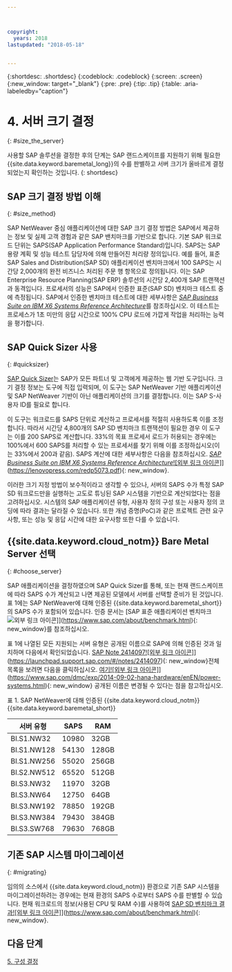 ```yaml
---



copyright:
  years: 2018
lastupdated: "2018-05-18"


---
```


{:shortdesc: .shortdesc}
{:codeblock: .codeblock}
{:screen: .screen}
{:new_window: target="_blank"}
{:pre: .pre}
{:tip: .tip}
{:table: .aria-labeledby="caption"}


# 4. 서버 크기 결정
{: #size_the_server}

사용할 SAP 솔루션을 결정한 후의 단계는 SAP 랜드스케이프를 지원하기 위해 필요한 {{site.data.keyword.baremetal_long}}의 수를 판별하고 서버 크기가 올바르게 결정되었는지 확인하는 것입니다.
{: shortdesc}

## SAP 크기 결정 방법 이해
{: #size_method}

SAP NetWeaver 중심 애플리케이션에 대한 SAP 크기 결정 방법은 SAP에서 제공하는 정보 및 실제 고객 경험과 같은 SAP 밴치마크를 기반으로 합니다. 기본 SAP 워크로드 단위는 SAPS(SAP Application Performance Standard)입니다. SAPS는 SAP 용량 계획 및 성능 테스트 담당자에 의해 만들어진 처리량 정의입니다. 예를 들어, 표준 SAP Sales and Distribution(SAP SD) 애플리케이션 벤치마크에서 100 SAPS는 시간당 2,000개의 완전 비즈니스 처리된 주문 행 항목으로 정의됩니다. 이는 SAP Enterprise Resource Planning(SAP ERP) 솔루션의 시간당 2,400개 SAP 트랜잭션과 동격입니다. 프로세서의 성능은 SAP에서 인증한 표준(SAP SD) 벤치마크 테스트 중에 측정됩니다. SAP에서 인증한 벤치마크 테스트에 대한 세부사항은 [*SAP Business Suite on IBM X6 Systems Reference Architecture*](https://lenovopress.com/redp5073.pdf)를 참조하십시오. 이 테스트는 프로세스가 1초 미만의 응답 시간으로 100% CPU 로드에 가깝게 작업을 처리하는 능력을 평가합니다.

## SAP Quick Sizer 사용
{: #quicksizer}
  
[SAP Quick Sizer](https://service.sap.com/quicksizer)는 SAP가 모든 파트너 및 고객에게 제공하는 웹 기반 도구입니다. 크기 결정 정보는 도구에 직접 입력되며, 이 도구는 SAP NetWeaver 기반 애플리케이션 및 SAP NetWeaver 기반이 아닌 애플리케이션의 크기를 결정합니다. 이는 SAP S-사용자 ID를 필요로 합니다.
  
이 도구는 워크로드를 SAPS 단위로 계산하고 프로세서를 적절히 사용하도록 이를 조정합니다. 따라서 시간당 4,800개의 SAP SD 벤치마크 트랜잭션이 필요한 경우 이 도구는 이를 200 SAPS로 계산합니다. 33%의 목표 프로세서 로드가 허용되는 경우에는 100%에서 600 SAPS를 처리할 수 있는 프로세서를 찾기 위해 이를 조정하십시오(이는 33%에서 200과 같음). SAPS 계산에 대한 세부사항은 다음을 참조하십시오. [*SAP Business Suite on IBM X6 Systems Reference Architecture*![외부 링크 아이콘]](../../icons/launch-glyph.svg "외부 링크 아이콘")](https://lenovopress.com/redp5073.pdf){: new_window}.

이러한 크기 지정 방법이 보수적이라고 생각할 수 있으나, 서버의 SAPS 수가 특정 SAP SD 워크로드만을 실행하는 고도로 튜닝된 SAP 시스템을 기반으로 계산되었다는 점을 고려하십시오. 시스템의 SAP 애플리케이션 유형, 사용자 정의 구성 또는 사용자 정의 코딩에 따라 결과는 달라질 수 있습니다. 또한 개념 증명(PoC)과 같은 프로젝트 관련 요구사항, 또는 성능 및 응답 시간에 대한 요구사항 또한 다를 수 있습니다.

## {{site.data.keyword.cloud_notm}} Bare Metal Server 선택
{: #choose_server}

SAP 애플리케이션을 결정하였으며 SAP Quick Sizer를 통해, 또는 현재 랜드스케이프에 따라 SAPS 수가 계산되고 나면 제공된 모델에서 서버를 선택할 준비가 된 것입니다. 표 1에는 SAP NetWeaver에 대해 인증된 {{site.data.keyword.baremetal_short}}의 SAPS 수가 포함되어 있습니다. 인증 문서는 [SAP 표준 애플리케이션 벤치마크 ![외부 링크 아이콘](../../icons/launch-glyph.svg "외부 링크 아이콘")]](https://www.sap.com/about/benchmark.html){: new_window}를 참조하십시오. 

표 1에 나열된 모든 지원되는 서버 유형은 공개된 이름으로 SAP에 의해 인증된 것과 일치하며 다음에서 확인되었습니다. [SAP Note 2414097![외부 링크 아이콘]](../../icons/launch-glyph.svg "외부 링크 아이콘")](https://launchpad.support.sap.com/#/notes/2414097){: new_window}전체 목록을 보려면 다음을 클릭하십시오. [여기![외부 링크 아이콘]](../../icons/launch-glyph.svg "외부 링크 아이콘")](https://www.sap.com/dmc/exp/2014-09-02-hana-hardware/enEN/power-systems.html){: new_window} 공개된 이름은 변경될 수 있다는 점을 참고하십시오.

표 1. SAP NetWeaver에 대해 인증된 {{site.data.keyword.cloud_notm}} {{site.data.keyword.baremetal_short}}

|서버 유형 |SAPS |RAM |
| --- | --- | --- |
|BI.S1.NW32 | 10980 |32GB |
|BI.S1.NW128 | 54130 |128GB |
|BI.S1.NW256 | 55020 |256GB |
| BI.S2.NW512 | 65520 |512GB |
| BI.S3.NW32 | 11970 |32GB |
| BI.S3.NW64 | 12750 | 64GB |
| BI.S3.NW192 | 78850 | 192GB |
| BI.S3.NW384 | 79430 | 384GB |
| BI.S3.SW768 | 79630 | 768GB |

## 기존 SAP 시스템 마이그레이션 
{: #migrating}

임의의 소스에서 {{site.data.keyword.cloud_notm}} 환경으로 기존 SAP 시스템을 마이그레이션하려는 경우에는 현재 환경의 SAPS 수로부터 SAPS 수를 판별할 수 있습니다. 현재 워크로드의 정보(사용된 CPU 및 RAM 수)를 사용하여 [SAP SD 벤치마크 결과![외부 링크 아이콘]](../../icons/launch-glyph.svg "외부 링크 아이콘")](https://www.sap.com/about/benchmark.html){: new_window}.

## 다음 단계

 [5. 구성 결정](/docs/infrastructure/sap-netweaver/sap-determine-configuration.html)
